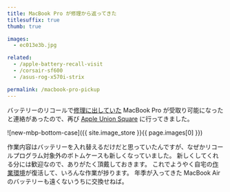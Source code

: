 ```yaml
---
title: MacBook Pro が修理から返ってきた
titlesuffix: true
thumb: true

images:
  - ec013e3b.jpg

related:
  - /apple-battery-recall-visit
  - /corsair-sf600
  - /asus-rog-x570i-strix

permalink: /macbook-pro-pickup
---
```


バッテリーのリコールで[修理に出していた](/apple-battery-recall-visit) MacBook Pro が受取り可能になったと連絡があったので、再び [Apple Union Square](https://www.apple.com/retail/unionsquare/) に行ってきました。

![new-mbp-bottom-case]({{ site.image_store }}{{ page.images[0] }})

作業内容はバッテリーを入れ替えるだけだと思っていたんですが、なぜかリコールプログラム対象外のボトムケースも新しくなっていました。
新しくしてくれる分には歓迎なので、ありがたく頂戴しておきます。
これでようやく自宅の[作業環境](/gear#macbook-pro-retina-15-inch-mid-2015)が復活して、いろんな作業が捗ります。
年季が入ってきた MacBook Air のバッテリーも遠くないうちに交換せねば。
